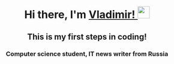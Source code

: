 <h1 align="center">
Hi there, I'm <a href="https://github.com/RybalchenkoV4" target="_blank">Vladimir!
</a>
<img src="https://github.com/blackcater/blackcater/raw/main/images/Hi.gif" height="32"/>
</h1>
<h2 align="center">
This is my first steps in coding!
</h2>
<h3 align="center">Computer science student, IT news writer from Russia</h3>

